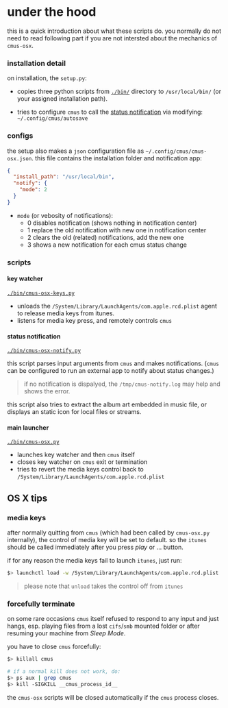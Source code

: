 # under the hood

this is a quick introduction about what these scripts do. you normally do not
need to read following part if you are not intersted about the mechanics of
`cmus-osx`.

### installation detail
on installation, the `setup.py`:

- copies three python scripts from [`./bin/`](./bin/) directory to
`/usr/local/bin/` (or your assigned installation path).

- tries to configure `cmus` to call the [status
notification](#status-notification) via modifying:
`~/.config/cmus/autosave`


### configs
the setup also makes a `json` configuration file as
`~/.config/cmus/cmus-osx.json`.
this file contains the installation folder and notification app:
```json
{
  "install_path": "/usr/local/bin",
  "notify": {
    "mode": 2
  }
}
```

- `mode` (or vebosity of notifications):
  *  0 disables notification (shows nothing in notification center)
  *  1 replace the old notification with new one in notification center
  *  2 clears the old (related) notifications, add the new one
  *  3 shows a new notification for each cmus status change


### scripts

#### key watcher
[`./bin/cmus-osx-keys.py`](./bin/cmus-osx-keys.py)

- unloads the `/System/Library/LaunchAgents/com.apple.rcd.plist` agent to
release media keys from itunes.
- listens for media key press, and remotely controls `cmus`

#### status notification
[`./bin/cmus-osx-notify.py`](./bin/cmus-osx-notify.py)

this script parses input arguments from `cmus` and makes notifications.
(`cmus` can be configured to run an external app to notify about status changes.)

> if no notification is dispalyed, the `/tmp/cmus-notify.log` may help and
> shows the error.

this script also tries to extract the album art embedded in music file, or
displays an static icon for local files or streams.

#### main launcher
[`./bin/cmus-osx.py`](./bin/cmus-osx.py)

- launches key watcher and then `cmus` itself
- closes key watcher on `cmus` exit or termination
- tries to revert the media keys control back to
`/System/Library/LaunchAgents/com.apple.rcd.plist`


## OS X tips

### media keys
after normally quitting from `cmus` (which had been called by `cmus-osx.py`
internally), the control of media key will be set to default. so the
`itunes` should be called immediately after you press *play* or … button.

if for any reason the media keys fail to launch `itunes`, just run:
```bash
$> launchctl load -w /System/Library/LaunchAgents/com.apple.rcd.plist
```

> please note that `unload` takes the control off from `itunes`

### forcefully terminate
on some rare occasions `cmus` itself refused to respond to any input and just hangs,
esp. playing files from a lost `cifs`/`smb` mounted folder or after resuming
your machine from *Sleep Mode*.

you have to close `cmus` forcefully:
```bash
$> killall cmus

# if a normal kill does not work, do:
$> ps aux | grep cmus
$> kill -SIGKILL __cmus_process_id__
```
the `cmus-osx` scripts will be closed automatically if the `cmus` process
closes.

